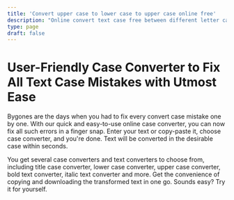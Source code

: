 ```yaml
---
title: 'Convert upper case to lower case to upper case online free'
description: "Online convert text case free between different letter cases: lower case, UPPER CASE, Sentence case, Capitalized Case, aLtErNaTiNg cAsE and more"
type: page
draft: false
---
```


# User-Friendly Case Converter to Fix All Text Case Mistakes with Utmost Ease

Bygones are the days when you had to fix every convert case mistake one by one. With our quick and easy-to-use online case converter, you can now fix all such errors in a finger snap. Enter your text or copy-paste it, choose case converter, and you're done. Text will be converted in the desirable case within seconds.

You get several case converters and text converters to choose from, including title case converter, lower case converter, upper case converter, bold text converter, italic text converter and more. Get the convenience of copying and downloading the transformed text in one go. Sounds easy? Try it for yourself. 
